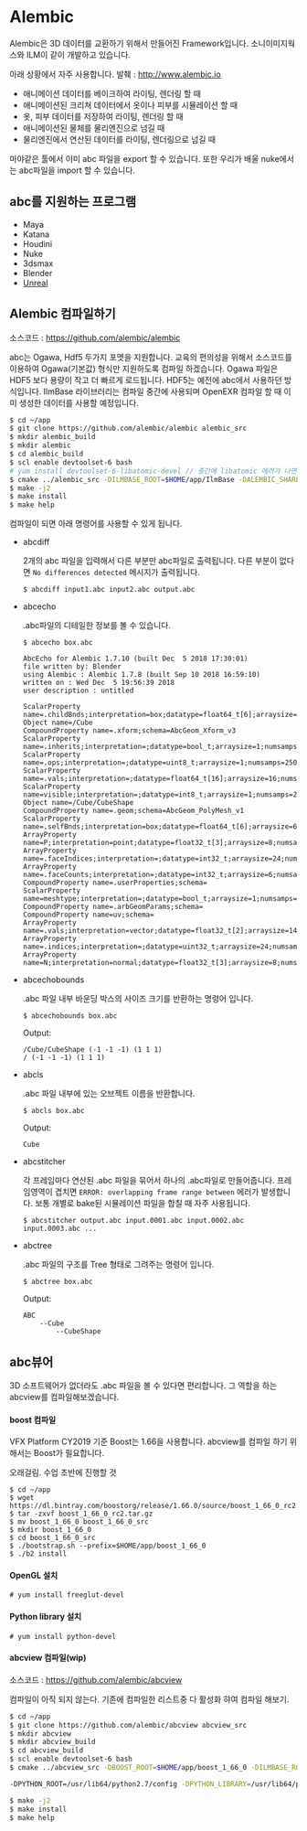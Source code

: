 # Alembic
Alembic은 3D 데이터를 교환하기 위해서 만들어진 Framework입니다.
소니이미지웍스와 ILM이 같이 개발하고 있습니다.

아래 상황에서 자주 사용합니다. 발췌 : http://www.alembic.io

- 애니메이션 데이터를 베이크하여 라이팅, 렌더링 할 때
- 애니메이션된 크리쳐 데이터에서 옷이나 피부를 시뮬레이션 할 때
- 옷, 피부 데이터를 저장하여 라이팅, 렌더링 할 때
- 애니메이션된 물체를 물리엔진으로 넘길 때
- 물리엔진에서 연산된 데이터를 라이팅, 렌더링으로 넘길 때

마야같은 툴에서 이미 abc 파일을 export 할 수 있습니다.
또한 우리가 배울 nuke에서는 abc파일을 import 할 수 있습니다.

## abc를 지원하는 프로그램
- Maya
- Katana
- Houdini
- Nuke
- 3dsmax
- Blender
- [Unreal](https://docs.unrealengine.com/en-us/Engine/Content/AlembicImporter)

## Alembic 컴파일하기
소스코드 : https://github.com/alembic/alembic

abc는 Ogawa, Hdf5 두가지 포멧을 지원합니다.
교육의 편의성을 위해서 소스코드를 이용하여 Ogawa(기본값) 형식만 지원하도록 컴파일 하겠습니다. Ogawa 파일은 HDF5 보다 용량이 작고 더 빠르게 로드됩니다. HDF5는 예전에 abc에서 사용하던 방식입니다. IlmBase 라이브러리는 컴파일 중간에 사용되며 OpenEXR 컴파일 할 때 이미 생성한 데이터를 사용할 예정입니다.

```bash
$ cd ~/app
$ git clone https://github.com/alembic/alembic alembic_src
$ mkdir alembic_build
$ mkdir alembic
$ cd alembic_build
$ scl enable devtoolset-6 bash
# yum install devtoolset-6-libatomic-devel // 중간에 libatomic 에러가 나면 설치해줍니다.
$ cmake ../alembic_src -DILMBASE_ROOT=$HOME/app/IlmBase -DALEMBIC_SHARED_LIBS=OFF -DUSE_HDF5=OFF -DALEMBIC_LIB_USES_TR1=ON -DCMAKE_INSTALL_PREFIX=$HOME/app/alembic
$ make -j2
$ make install
$ make help
```

컴파일이 되면 아래 명령어를 사용할 수 있게 됩니다.

- abcdiff

    2개의 abc 파일을 입력해서 다른 부분만 abc파일로 출력됩니다.
    다른 부분이 없다면 `No differences detected` 메시지가 출력됩니다.
    ```
    $ abcdiff input1.abc input2.abc output.abc
    ```

- abcecho

    .abc파일의 디테일한 정보를 볼 수 있습니다.
    ```
    $ abcecho box.abc
    ```
    ```
    AbcEcho for Alembic 1.7.10 (built Dec  5 2018 17:30:01)
    file written by: Blender
    using Alembic : Alembic 1.7.8 (built Sep 10 2018 16:59:10)
    written on : Wed Dec  5 19:56:39 2018
    user description : untitled

    ScalarProperty name=.childBnds;interpretation=box;datatype=float64_t[6];arraysize=6;numsamps=250
    Object name=/Cube
    CompoundProperty name=.xform;schema=AbcGeom_Xform_v3
    ScalarProperty name=.inherits;interpretation=;datatype=bool_t;arraysize=1;numsamps=250
    ScalarProperty name=.ops;interpretation=;datatype=uint8_t;arraysize=1;numsamps=250
    ScalarProperty name=.vals;interpretation=;datatype=float64_t[16];arraysize=16;numsamps=250
    ScalarProperty name=visible;interpretation=;datatype=int8_t;arraysize=1;numsamps=250
    Object name=/Cube/CubeShape
    CompoundProperty name=.geom;schema=AbcGeom_PolyMesh_v1
    ScalarProperty name=.selfBnds;interpretation=box;datatype=float64_t[6];arraysize=6;numsamps=1
    ArrayProperty name=P;interpretation=point;datatype=float32_t[3];arraysize=8;numsamps=1
    ArrayProperty name=.faceIndices;interpretation=;datatype=int32_t;arraysize=24;numsamps=1
    ArrayProperty name=.faceCounts;interpretation=;datatype=int32_t;arraysize=6;numsamps=1
    CompoundProperty name=.userProperties;schema=
    ScalarProperty name=meshtype;interpretation=;datatype=bool_t;arraysize=1;numsamps=1
    CompoundProperty name=.arbGeomParams;schema=
    CompoundProperty name=uv;schema=
    ArrayProperty name=.vals;interpretation=vector;datatype=float32_t[2];arraysize=14;numsamps=1
    ArrayProperty name=.indices;interpretation=;datatype=uint32_t;arraysize=24;numsamps=1
    ArrayProperty name=N;interpretation=normal;datatype=float32_t[3];arraysize=8;numsamps=1
    ```

- abcechobounds

    .abc 파일 내부 바운딩 박스의 사이즈 크기를 반환하는 명령어 입니다.
    ```
    $ abcechobounds box.abc
    ```

    Output:
    ```
    /Cube/CubeShape (-1 -1 -1) (1 1 1)
    / (-1 -1 -1) (1 1 1)
    ```

- abcls

    .abc 파일 내부에 있는 오브젝트 이름을 반환합니다.
    ```
    $ abcls box.abc
    ```

    Output:
    ```
    Cube
    ```

- abcstitcher
    
    각 프레임마다 연산된 .abc 파일을 묶어서 하나의 .abc파일로 만들어줍니다.
    프레임영역이 겹치면 `ERROR: overlapping frame range between` 에러가 발생합니다. 보통 개별로 bake된 시뮬레이션 파일을 합칠 때 자주 사용됩니다.
    ```
    $ abcstitcher output.abc input.0001.abc input.0002.abc input.0003.abc ...
    ```
- abctree

    .abc 파일의 구조를 Tree 형태로 그려주는 명령어 입니다.

    ```
    $ abctree box.abc
    ```

    Output:
    ```
    ABC
        --Cube
            --CubeShape
    ```



## abc뷰어
3D 소프트웨어가 없더라도 .abc 파일을 볼 수 있다면 편리합니다.
그 역할을 하는 abcview를 컴파일해보겠습니다.

#### boost 컴파일
VFX Platform CY2019 기준 Boost는 1.66을 사용합니다.
abcview를 컴파일 하기 위해서는 Boost가 필요합니다.

오래걸림. 수업 초반에 진행할 것
```
$ cd ~/app
$ wget https://dl.bintray.com/boostorg/release/1.66.0/source/boost_1_66_0_rc2.tar.gz
$ tar -zxvf boost_1_66_0_rc2.tar.gz
$ mv boost_1_66_0 boost_1_66_0_src
$ mkdir boost_1_66_0
$ cd boost_1_66_0_src
$ ./bootstrap.sh --prefix=$HOME/app/boost_1_66_0
$ ./b2 install
```

#### OpenGL 설치
```
# yum install freeglut-devel
```

#### Python library 설치
```
# yum install python-devel
```

#### abcview 컴파일(wip)

소스코드 : https://github.com/alembic/abcview

컴파일이 아직 되지 않는다. 기존에 컴파일한 리스트중 다 활성화 햐여 컴파일 해보기.
```bash
$ cd ~/app
$ git clone https://github.com/alembic/abcview abcview_src
$ mkdir abcview
$ mkdir abcview_build
$ cd abcview_build
$ scl enable devtoolset-6 bash
$ cmake ../abcview_src -DBOOST_ROOT=$HOME/app/boost_1_66_0 -DILMBASE_ROOT=$HOME/app/IlmBase -DALEMBIC_LIB=$HOME/app/alembic/lib -DALEMBIC_INCLUDE_PATH=$HOME/app/alembic/incloud -DGLEW_INCLUDE_DIR=/usr/include -DGLEW_LIBRARY=/usr/lib64 -DUSE_PYTHON=OFF -DCMAKE_INSTALL_PREFIX=$HOME/app/abcview 

-DPYTHON_ROOT=/usr/lib64/python2.7/config -DPYTHON_LIBRARY=/usr/lib64/python2.7/config/libpython2.7.so -DPYTHON_INCLUDE_DIR=/usr/include/python2.7

$ make -j2
$ make install
$ make help
```